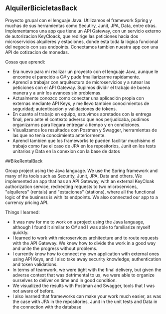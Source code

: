 ## AlquilerBicicletasBack

Proyecto grupal con el lenguaje Java. Utilizamos el framework Spring y muchas de sus herramientas como Secutiry, Junit, JPA, Data, entre otras. 
Implementamos una app que tiene un API Gateway, con un servicio externo de autorizacion KeyCloack, que redirige las peticiones hacia dos microservicios alquileres y estaciones, donde esta toda la lógica funcional del negocio con sus endpoints. Conectamos tambien nuestra app con una API de cotizacion de monedas.

Cosas que aprendi:
- Era nuevo para mi realizar un proyecto con el lenguaje Java, aunque le encontre el parecido a C# y pude fmailiarizarme rapidamente.
- Aprendí a trabajar con arquitectura de microservicios y a rutear las peticiones con el API Gateway. Supimos dividir el trabajo de buena manera y a unir los avances sin problemas.
- Actualmente conozco como conectar una aplicación propia con externas mediante API Keys, y me llevo tambien conocimientos de seguridad; autenticacion y validaciones de tokens.
- En cuanto al trabajo en equipo, estuvimos apretados con la entrega final, pero ante el contexto adverso que nos perjudicaba, pudimos organizarnos para llegara entregar a tiempo y en condiciones.
- Visualizamos los resultados con Postman y Swagger, herramientas de las que no tenía conocimiento anteriormente.
- Aprendí tambien que los frameworks te pueden facilitar muchisimo el trabajo como fue el caso de JPA en los repositorios, Junit en los tests unitarios y Data en la conexion con la base de datos

##BikeRentalBack

Group project using the Java language. We use the Spring framework and many of its tools such as Security, Junit, JPA, Data and others.
We implemented an app that has an API Gateway, with an external KeyCloak authorization service, redirecting requests to two microservices, "alquileres" (rentals) and "estaciones" (stations), where all the functional logic of the business is with its endpoints. We also connected our app to a currency pricing API.

Things I learned:

- It was new for me to work on a project using the Java language, although I found it similar to C# and I was able to familiarize myself quickly.
- I learned to work with microservices architecture and to route requests with the API Gateway. We knew how to divide the work in a good way and unite the progress without problems.
- I currently know how to connect my own application with external ones using API Keys, and I also take away security knowledge; authentication and token validations.
- In terms of teamwork, we were tight with the final delivery, but given the adverse context that was detrimental to us, we were able to organize ourselves to deliver on time and in good condition.
- We visualized the results with Postman and Swagger, tools that I was not aware of before.
- I also learned that frameworks can make your work much easier, as was the case with JPA in the repositories, Junit in the unit tests and Data in the connection with the database
